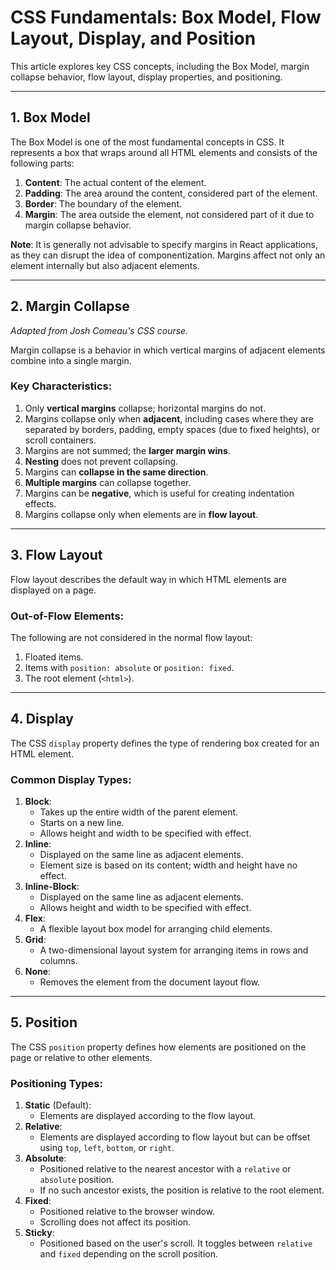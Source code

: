 # CSS Fundamentals: Box Model, Flow Layout, Display, and Position

This article explores key CSS concepts, including the Box Model, margin collapse behavior, flow layout, display properties, and positioning.

---

## 1. Box Model

The Box Model is one of the most fundamental concepts in CSS. It represents a box that wraps around all HTML elements and consists of the following parts:

1. **Content**: The actual content of the element.
2. **Padding**: The area around the content, considered part of the element.
3. **Border**: The boundary of the element.
4. **Margin**: The area outside the element, not considered part of it due to margin collapse behavior.

**Note**: It is generally not advisable to specify margins in React applications, as they can disrupt the idea of componentization. Margins affect not only an element internally but also adjacent elements.

---

## 2. Margin Collapse

*Adapted from Josh Comeau's CSS course.*

Margin collapse is a behavior in which vertical margins of adjacent elements combine into a single margin.

### Key Characteristics:
1. Only **vertical margins** collapse; horizontal margins do not.
2. Margins collapse only when **adjacent**, including cases where they are separated by borders, padding, empty spaces (due to fixed heights), or scroll containers.
3. Margins are not summed; the **larger margin wins**.
4. **Nesting** does not prevent collapsing.
5. Margins can **collapse in the same direction**.
6. **Multiple margins** can collapse together.
7. Margins can be **negative**, which is useful for creating indentation effects.
8. Margins collapse only when elements are in **flow layout**.

---

## 3. Flow Layout

Flow layout describes the default way in which HTML elements are displayed on a page. 

### Out-of-Flow Elements:
The following are not considered in the normal flow layout:
1. Floated items.
2. Items with `position: absolute` or `position: fixed`.
3. The root element (`<html>`).

---

## 4. Display

The CSS `display` property defines the type of rendering box created for an HTML element.

### Common Display Types:
1. **Block**:
   - Takes up the entire width of the parent element.
   - Starts on a new line.
   - Allows height and width to be specified with effect.
2. **Inline**:
   - Displayed on the same line as adjacent elements.
   - Element size is based on its content; width and height have no effect.
3. **Inline-Block**:
   - Displayed on the same line as adjacent elements.
   - Allows height and width to be specified with effect.
4. **Flex**:
   - A flexible layout box model for arranging child elements.
5. **Grid**:
   - A two-dimensional layout system for arranging items in rows and columns.
6. **None**:
   - Removes the element from the document layout flow.

---

## 5. Position

The CSS `position` property defines how elements are positioned on the page or relative to other elements.

### Positioning Types:
1. **Static** (Default):
   - Elements are displayed according to the flow layout.
2. **Relative**:
   - Elements are displayed according to flow layout but can be offset using `top`, `left`, `bottom`, or `right`.
3. **Absolute**:
   - Positioned relative to the nearest ancestor with a `relative` or `absolute` position.
   - If no such ancestor exists, the position is relative to the root element.
4. **Fixed**:
   - Positioned relative to the browser window.
   - Scrolling does not affect its position.
5. **Sticky**:
   - Positioned based on the user's scroll. It toggles between `relative` and `fixed` depending on the scroll position.

